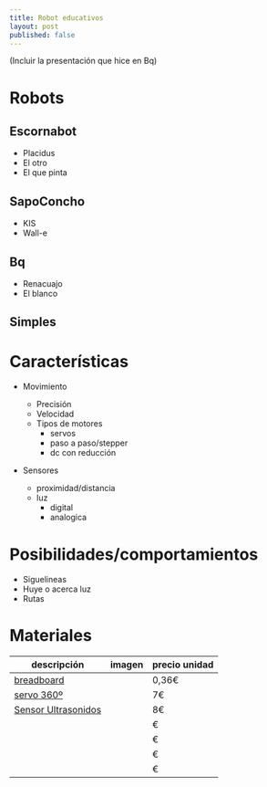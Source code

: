 ```yaml
---
title: Robot educativos
layout: post
published: false
---
```


(Incluir la presentación que hice en Bq)

# Robots

## Escornabot
* Placidus
* El otro
* El que pinta

## SapoConcho
* KIS
* Wall-e

## Bq
* Renacuajo
* El blanco

## Simples 



# Características

* Movimiento
	* Precisión
	* Velocidad
	* Tipos de motores
		* servos
		* paso a paso/stepper
		* dc con reducción

* Sensores
	* proximidad/distancia
	* luz
		* digital
		* analogica 

# Posibilidades/comportamientos
* Siguelineas
* Huye o acerca luz
* Rutas


# Materiales

|descripción|imagen|precio unidad|
|----|----|----|
|[breadboard](http://es.aliexpress.com/store/product/Free-Shipping-wholesale-10pcs-lot-SYB-170-Mini-Solderless-Prototype-Experiment-Test-Breadboard-170-Tie-points/1095279_32327180708.html?spm=2114.04020208.3.12.T1NYH3&ws_ab_test=searchweb201556_6_21_79_78_77_92_91_22_80,searchweb201644_5,searchweb201560_9)||0,36€|
|[servo 360º](http://es.aliexpress.com/store/product/360-degree-continuous-rotation-servos-smart-car-robot-DC-gear-motor/814246_646705114.html?spm=2114.04020208.3.101.kSnbxY&ws_ab_test=searchweb201556_6_21_79_78_77_92_91_22_80,searchweb201644_5,searchweb201560_9)||7€|
|[Sensor Ultrasonidos](http://es.aliexpress.com/store/product/10PC-HC-SR04-Free-shiping-to-world-Ultrasonic-Wave-Detector-Ranging-Module-HC-SR04-HC-SR04/110055_557647211.html?spm=2114.04020208.3.2.K2CJwz&ws_ab_test=searchweb201556_6_21_79_78_77_92_91_22_80,searchweb201644_5,searchweb201560_9)||8€|
|[]()|| €|
|[]()|| €|
|[]()|| €|
|[]()|| €|
